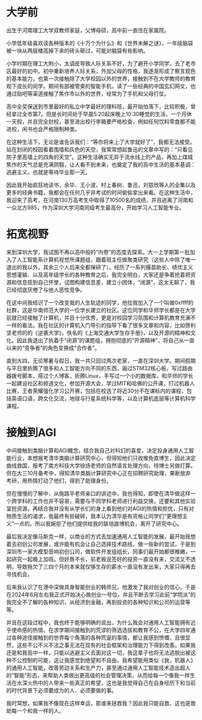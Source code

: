 # 大学前

出生于河南理工大学双教师家庭，父博母硕，高中前一直住在家属院。

小学低年级喜欢读各种版本的《十万个为什么》和《世界未解之谜》，一年级脑袋被一块从两层楼高掉下来的砖头砸过，可能对脑袋有些影响。

小学时期在理工大附小，太调皮导致人际关系不好，为了避开小学同学，去了老市区最好的初中。初中重新培养人际关系，外加父母的性格，我逐渐形成了察言观色的基本能力，也第一次接触除了大学校园以外的世界，接触到不在大学教师的教育观下成长的同学。期间有部被管束的智能手机，读了一些经典的中国玄幻网文，也通过贴吧等渠道接触了焦作市以外的世界，经常为了手机和父母打仗。

高中全奖保送到市里最好的私立中学最好的理科班，最开始怕落下，比较积极，曾经拿过全市第7。但是长时间处于早晨5:20起床晚上10:30睡觉的生活，一个月休一天假，并且完全封校，甚至进出校行李箱要严格检查，例如任何饮料零食都不能进校，闲书也会严格限制种类。

在这种生活下，无论是谁告诉我们：“等你将来上了大学就好了”，我都无法接受。站在封闭的校园看着围墙和灰色的天空，我常常想起鲁迅的文章中写的：“只看见院子里高墙上的四角的天空”。这种生活确实无异于流水线上的产品，再加上煤城焦作的天气总是充满阴翳，让人看不到未来，也奠定了我的高中生活的基本基调：逃避主义。也就是等待毕业那一天。

因此我开始疯狂地读书，余华、王小波、村上春树、鲁迅，刘慈欣等人的全集以及更多的经典书籍，我都会在任何几乎非考试的时间偷偷拿出来看。在这种生活中，我迎来了高考，在河南130万高考生中取得了10500名的成绩，并且逃离了河南和一众北方985，作为深圳大学河南同级考生最高分，开始学习人工智能专业。

# 拓宽视野

来到深圳大学，我试图不再以高中般的“内卷”的态度去探索。大一上学期第一批加入了人工智能系计算机视觉所课题组，跟着班主任做聚类研究（这些人中除了唯一退出的我以外，其余三个人后来全都保研了）。经历了一系列揠苗助长、绩优主义思想灌输、以及高年级学长的各种教育之后，我完全明白，大家还是争着抢着把资源和信息揽到自己怀里，试图构建信息差，建立小团体，“闭源”，这太无聊了，我已经彻底厌倦了与他人恶性竞争。

在这中间我结识了一个改变我的人生轨迹的同学，他拉我加入了一个叫做0xffff的社群，这是华南师范大学的一位学长建立的社区。这位同学和华师学长都是在大学前就已经接触了计算机，并且十分优秀，更是对校园学习氛围和计算机教育充满不一样的看法。我在社区的计算机入门导引的指导下看了很多文章和内容，比如贺利坚老师的的《逆袭大学》，佚名的《上海交通大学生存手册》，以及开源的精神和文化。因此我退出了执着于“闭源”的课题组，拥抱彻底的“开源精神”，将自己从一直以来的“竞争者”的角色变换成“合作者”。

直到大四，无论寒暑与假日，我一共只回过两次老家，一直在深圳大学。期间假期与平日里折腾了很多和人工智能方向不同的东西，画过STM32核心板，写过路由器拨号脚本，搭过个人博客，折腾Linux，手写过一个小的数据库，和华师的学长一起建设社区和频道文化，参加开源大会，学过MIT和哈佛的公开课，打过机器人比赛，王者荣耀强化学习公开赛，包括在校选了将近30分不在课标内的课程，包括英语口语，跨文化交流，地球与行星系统科学等，以及计算机底层等计算机科学课程。

# 接触到AGI

中间接触到类脑计算和AGI概念，结合我自己对科幻的喜爱，决定投身通用人工智能行业，本想报考清华类脑计算研究中心，但得知他们只收推免直博生，因此决定曲线救国，报考了南方科技大学徐炀老师的自然语言处理方向，待博士另做打算。但在大三10月备考中，得知清华类脑计算研究中心正在招聘研究助理，果断放弃考研，用热情打动了他们，得到了助理身份。

但在慢慢的了解中，从施路平老师亲口的讲述中，我也得知，即使在清华做这样一个跨学科的工作也并不容易，需要与不同学科老师进行利益交换，还要和其他实验室抢资源，再结合我并没有从学长们的身上看到他们对AGI的热情和担忧，只有对物质生活的渴求，我最终有些破碎，我本认为清华是有资格让同学们“更理想主义”一点的。所以我婉拒了他们提供给我的联培直博机会，离开了研究中心。

最后我决定像马斯克一样，以商业的方式去加速通用人工智能的发展。最开始我想着去初创公司发展，或许能有机会让自己选择技术路线，做一些新的尝试，于是到深圳市一家大模型音响初创公司，做软件开发组组长，同事们最开始都很稚嫩，一起研究一起晚上加班。但好景不长，前老板说签好的投资一直没有来，交流又不透明，导致拖欠了三四个月的本来就仅够生存的薪水一直没有发出来，大家只得再去寻找机会。

后来我认识了在港中深做具身智能创业的韩师兄，他激发了我对创业的信心，于是在2024年6月左右我正式开始决心做创业一号位，并且不断去学习此前“学院派”的我完全不了解的各种知识，从经济到金融，再到投资的各种知识和公司的运营等等。

并且在这段过程中，我也终于能够明确的说出，为什么我会对通用人工智能拥有近乎使命感的热情。在求学期间接触到的荒谬的筛选选拔和教育不公，在大学四年通过各种途径接触到的世界每个角落的各种荒诞的事情，都让我感到愤慨，且很显然，这些不公不义不法之事无法在现有的社会框架和治理能力下得到改善。如果我还是和我高中一样，只能以逃避主义去面对这一切，我这辈子也将无法逃脱出被这种不公控制的可能，这让我感觉到绝望和不自由。我希望能用类似《我，机器人》的通用人工智能，改善劳动关系和生产力，甚至通过通用人工智能技术造出超人的“智能”形态，来帮助人类做出更高级的社会管理决策，从而给每一个像我一样生活在水深火热中的人带来一些真正的希望，这也是我觉得自己在自身经历下和当前的时代背景下必须要成为的人、必须要做的事。

我时常想，如果我不像现在这样幸运，那谁来拯救我？因此我只能自救，这也是救助每一个和我一样的人。
